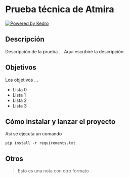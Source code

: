 # Prueba técnica de Atmira

[![Powered by Kedro](https://img.shields.io/badge/powered_by-kedro-ffc900?logo=kedro)](https://kedro.org)

## Descripción

Descripción de la prueba ...
Aquí escribiré la descripción.

## Objetivos

Los objetivos ...

* Lista 0
* Lista 1
* Lista 2
* Lista 3

## Cómo instalar y lanzar el proyecto

Asi se ejecuta un comando

```
pip install -r requirements.txt
```

## Otros

> Esto es una nota con otro formato

